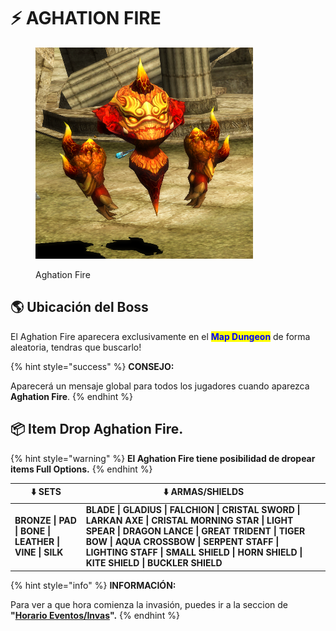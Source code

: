 # ⚡ AGHATION FIRE

<figure><img src="../.gitbook/assets/image (888).png" alt=""><figcaption><p>Aghation Fire</p></figcaption></figure>

## 🌎 Ubicación del Boss

El Aghation Fire aparecera exclusivamente en el <mark style="color:blue;">**Map Dungeon**</mark> de forma aleatoria, tendras que buscarlo!

{% hint style="success" %}
**CONSEJO:**

Aparecerá un mensaje global para todos los jugadores cuando aparezca **Aghation Fire**.
{% endhint %}

## 📦 Item Drop Aghation Fire.

{% hint style="warning" %}
**El Aghation Fire tiene posibilidad de dropear items Full Options.**
{% endhint %}

| ⬇️ SETS                                              | ⬇️ ARMAS/SHIELDS                                                                                                                                                                                                                                                         |
| ---------------------------------------------------- | ------------------------------------------------------------------------------------------------------------------------------------------------------------------------------------------------------------------------------------------------------------------------ |
| **BRONZE \| PAD \| BONE \| LEATHER \| VINE \| SILK** | **BLADE \| GLADIUS \| FALCHION \| CRISTAL SWORD \| LARKAN AXE \| CRISTAL MORNING STAR \| LIGHT SPEAR \| DRAGON LANCE \| GREAT TRIDENT \| TIGER BOW \| AQUA CROSSBOW \| SERPENT STAFF \| LIGHTING STAFF \| SMALL SHIELD \| HORN SHIELD \| KITE SHIELD \| BUCKLER SHIELD** |

{% hint style="info" %}
**INFORMACIÓN:**

Para ver a que hora comienza la invasión, puedes ir a la seccion de **"**[**Horario Eventos/Invas**](../guias-principales/cronograma-eventos.md)**".**
{% endhint %}
